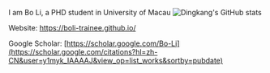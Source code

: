 <!-- ### Hi there 👋  -->
I am Bo Li, a PHD student in University of Macau
![Dingkang's GitHub stats](https://github-readme-stats.vercel.app/api?username=dk-liang&show_icons=true&theme=vue&include_all_commits=true&count_private=true)

Website: https://boli-trainee.github.io/

Google Scholar: [https://scholar.google.com/Bo-Li](https://scholar.google.com/citations?hl=zh-CN&user=y1myk_IAAAAJ&view_op=list_works&sortby=pubdate)
